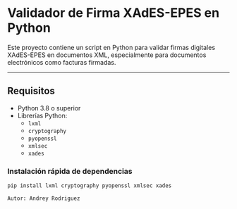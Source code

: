 # Validador de Firma XAdES-EPES en Python

Este proyecto contiene un script en Python para validar firmas digitales XAdES-EPES en documentos XML, especialmente para documentos electrónicos como facturas firmadas.

---

## Requisitos

- Python 3.8 o superior
- Librerías Python:
  - `lxml`
  - `cryptography`
  - `pyopenssl`
  - `xmlsec`
  - `xades`

### Instalación rápida de dependencias

```bash
pip install lxml cryptography pyopenssl xmlsec xades

Autor: Andrey Rodriguez